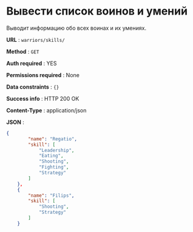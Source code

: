 # Вывести список воинов и умений

Выводит информацию обо всех воинах и их умениях.

**URL** : `warriors/skills/`

**Method** : `GET`

**Auth required** : YES

**Permissions required** : None

**Data constraints** : `{}`

**Success info** : HTTP 200 OK

**Content-Type** : application/json

**JSON** :
```json
{
        "name": "Regatio",
        "skill": [
            "Leadership",
            "Eating",
            "Shooting",
            "Fighting",
            "Strategy"
        ]
    },
    {
        "name": "Filips",
        "skill": [
            "Shooting",
            "Strategy"
        ]
    }